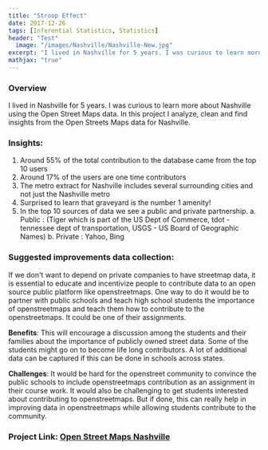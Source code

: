 ```yaml
---
title: "Stroop Effect"
date: 2017-12-26
tags: [Inferential Statistics, Statistics]
header: "Test"
  image: "/images/Nashville/Nashville-New.jpg"
excerpt: "I lived in Nashville for 5 years. I was curious to learn more about Nashville using the Open Street Maps data. In this project I analyze, clean and find insights from the Open Streets Maps data for Nashville."
mathjax: "true"
---
```


### Overview
I lived in Nashville for 5 years. I was curious to learn more about Nashville using the Open Street Maps data. In this project I analyze, clean and find insights from the Open Streets Maps data for Nashville.

### Insights:
1. Around 55% of the total contribution to the database came from the top 10 users
2. Around 17% of the users are one time contributors
3. The metro extract for Nashville includes several surrounding cities and not just the Nashville metro
4. Surprised to learn that graveyard is the number 1 amenity!
5. In the top 10 sources of data we see a public and private partnership.
  a. Public : (Tiger which is part of the US Dept of Commerce, tdot - tennessee dept of transportation, USGS - US Board of Geographic Names)
  b. Private : Yahoo, Bing

### Suggested improvements data collection:

If we don't want to depend on private companies to have streetmap data, it is essential to educate and incentivize people to contribute data to an open source public platform like openstreetmaps. One way to do it would be to partner with public schools and teach high school students the importance of openstreetmaps and teach them how to contribute to the openstreetmaps. It could be one of their assignments.

**Benefits**: This will encourage a discussion among the students and their families about the importance of publicly owned street data. Some of the students might go on to become life long contributors. A lot of additional data can be captured if this can be done in schools across states.

**Challenges**: It would be hard for the openstreet community to convince the public schools to include openstreetmaps contribution as an assignment in their course work. It would also be challenging to get students interested about contributing to openstreetmaps. But if done, this can really help in improving data in openstreetmaps while allowing students contribute to the community.

### Project Link: [Open Street Maps Nashville](https://github.com/FK85/open-street-maps-nashville)
